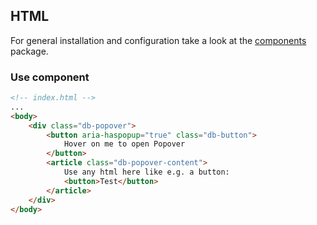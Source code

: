 ## HTML

For general installation and configuration take a look at the [components](https://www.npmjs.com/package/@db-ui/components) package.

### Use component

```html index.html
<!-- index.html -->
...
<body>
	<div class="db-popover">
		<button aria-haspopup="true" class="db-button">
			Hover on me to open Popover
		</button>
		<article class="db-popover-content">
			Use any html here like e.g. a button:
			<button>Test</button>
		</article>
	</div>
</body>
```
